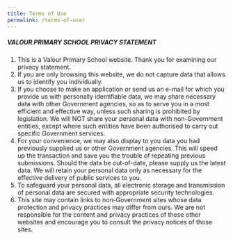 ```yaml
---
title: Terms of Use
permalink: /terms-of-use/
---
```

##### VALOUR PRIMARY SCHOOL PRIVACY STATEMENT 

1. This is a Valour Primary School website. Thank you for examining our privacy statement.   
2. If you are only browsing this website, we do not capture data that allows us to identify you individually.     
3. If you choose to make an application or send us an e-mail for which you provide us with personally identifiable data, we may share necessary data with other Government agencies, so as to serve you in a most efficient and effective way, unless such sharing is prohibited by legislation. We will NOT share your personal data with non-Government entities, except where such entities have been authorised to carry out specific Government services.   
4. For your convenience, we may also display to you data you had previously supplied us or other Government agencies. This will speed up the transaction and save you the trouble of repeating previous submissions. Should the data be out-of-date, please supply us the latest data. We will retain your personal data only as necessary for the effective delivery of public services to you.   
5. To safeguard your personal data, all electronic storage and transmission of personal data are secured with appropriate security technologies.   
6. This site may contain links to non-Government sites whose data protection and privacy practices may differ from ours. We are not responsible for the content and privacy practices of these other websites and encourage you to consult the privacy notices of those sites.